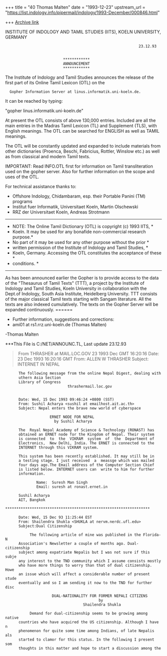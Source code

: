 +++
title = "40 Thomas Malten"
date = "1993-12-23"
upstream_url = "https://list.indology.info/pipermail/indology/1993-December/000846.html"

+++
[Archive link](https://list.indology.info/pipermail/indology/1993-December/000846.html)

INSTITUTE OF INDOLOGY AND TAMIL STUDIES (IITS), KOELN UNIVERSITY, GERMANY

                                                                23.12.93


                              ************
                              ANNOUNCEMENT
                              ************

The Institute of Indology and Tamil Studies announces the release of
the first part of its Online Tamil Lexicon (OTL) on the

      Gopher Information Server at linus.informatik.uni-koeln.de.

It can be reached by typing:

"gopher linus.informatik.uni-koeln.de"

At present the OTL consists of above 130,000 entries. Included are
all the main entries in the Madras Tamil Lexicon (TL) and Supplement
(TLS), with English meanings. The OTL can be searched for ENGLISH as
well as TAMIL meanings.

The OTL will be constantly updated and expanded to include materials
from other dictionaries (Proenca, Beschi, Fabricius, Rottler, Winslow
etc.) as well as from classical and modern Tamil texts.

IMPORTANT: Read INFO.OTL first for information on Tamil transliteration
used on the gopher server. Also for further information on the scope and
uses of the OTL.



For technical assistance thanks to:
- Offshore Indology, Chidambaram, esp. their Portable Panini (TM) programs
- Institut fuer Informatik, Universitaet Koeln, Martin Olschewski
- RRZ der Universitaet Koeln, Andreas Strotmann

**************************************************************************
* NOTE: The Online Tamil Dictionary (OTL) is copyright (c) 1993 IITS,    *
* Koeln. It may be used for any bonafide non-commercial research purpose.*
* No part of it may be used for any other purpose without the prior      *
* written permission of the Institute of Indology and Tamil Studies,     *
* Koeln, Germany. Accessing the OTL constitutes the acceptance of these  *
* conditions.                                                            *
**************************************************************************


As has been announced earlier
the Gopher is to provide access to the data of the "Thesaurus of Tamil
Texts" (TTT), a project by the Institute of Indology and Tamil Studies,
Koeln University in collaboration with the Dept.of Indology, South Asia
Institute, Heidelberg University. TTT consists of the major classical
Tamil texts starting with Sangam literature. All the texts are also
indexed cumulatively. The texts on the Gopher Server will be expanded
continuously. ======

* Further information, suggestions and corrections:
* ami01 at rs1.rrz.uni-koeln.de (Thomas Malten)

-Thomas Malten

***This File is C:/NET/ANNOUNC.TL, Last update 23.12.93



> From THRASHER at MAIL.LOC.GOV 23 1993 Dec GMT 16:20:16
Date: 23 Dec 1993 16:20:16 GMT
From: ALLEN W THRASHER <THRASHER at MAIL.LOC.GOV>
Subject: INTERNET IN NEPAL

          The following message from the online Nepal Digest, dealing with  
          uthern Asia Section 
          Library of Congress 
                                thrashermail.loc.gov 


          Date: Wed, 15 Dec 1993 09:46:24 +0800 (SST) 
          From: Sushil Acharya <sushil at emailhost.ait.ac.th> 
          Subject: Nepal enters the brave new world of cyberspace 

                        ERNET NODE FOR NEPAL 
                          by Sushil Acharya 

          The  Royal Nepal Academy of Science & Technology (RONAST) has 
          obtained an ERNET node for the Kingdom of Nepal. Their system 
          is connected  to  the  VIKRAM  system  of  the  Department of 
          Electronics,  New Delhi, India. The ERNET is connected to the 
          INTERNET through this VIKRAM system. 

          This system has been recently established. It may still be in 
          a testing stage. I just received  a  meassge which was mailed 
          four days ago.The Email address of the Computer Section Chief 
          is listed below. INTERNET users can  write to him for further 
          information. 

                  Name:  Suresh Man Singh 
                  Email: suresh at ronast.ernet.in 

          Sushil Acharya 
          AIT, Bangkok 
          ***************************************************************** 

          Date: Wed, 15 Dec 93 11:25:44 EST 
          From: Shailendra Shukla <SHUKLA at nervm.nerdc.ufl.edu> 
          Subject:Dual Citizenship 

               The following article of mine was published in the Florida-N 
          Association's Newsletter a couple of months ago. Dual-citizenship 
          subject among expatriate Nepalis but I was not sure if this subje 
          any interest to the TND community which I assume consists mostly  
          who have more things to worry than that of dual citizenship. Howe 
          an issue which will affect a considerable number of present stude 
          eventually and so I am sending it now to the TND for further disc 

                         DUAL-NATIONALITY FOR FORMER NEPALI CITIZENS 
                                              by 
                                       Shailendra Shukla 

               Demand for dual-citizenship seems to be growing among native 
          countries who have acquired the US citizenship. Although I have n 
          phenomenon for quite some time among Indians, of late Nepalis als 
          started to clamor for this status. In the following I present som 
          thoughts in this matter and hope to start a discussion among the  





